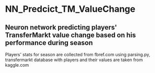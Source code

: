 # NN_Predcict_TM_ValueChange
## Neuron network predicting players' TransferMarkt value change based on his performance during season
Players' stats for season are collected from fbref.com using parsing.py, transfermarkt database with players and their values are taken from kaggle.com
